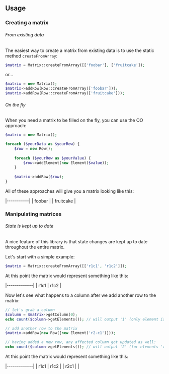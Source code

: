 ## Usage

### Creating a matrix

###### From existing data

The easiest way to create a matrix from existing data is to use the static method `createFromArray`:
```php
$matrix = Matrix::createFromArray([['foobar'], ['fruitcake']);
```

or...

```php
$matrix = new Matrix();
$matrix->addRow(Row::createFromArray(['foobar']));
$matrix->addRow(Row::createFromArray(['fruitcake']));
```

###### On the fly

When you need a matrix to be filled on the fly, you can use the OO approach:
```php
$matrix = new Matrix();

foreach ($yourData as $yourRow) {
    $row = new Row();
    
    foreach ($yourRow as $yourValue) {
        $row->addElement(new Element($value));
    }
    
    $matrix->addRow($row);
}
```

All of these approaches will give you a matrix looking like this:

|-----------|
| foobar    |
| fruitcake |


### Manipulating matrices

###### State is kept up to date

A nice feature of this library is that state changes are kept up to date
throughout the entire matrix. 

Let's start with a simple example:
```php
$matrix = Matrix::createFromArray([['r1c1', 'r1c2']]);
```

At this point the matrix would represent something like this:

|-------------|
| r1c1 | r1c2 |

Now let's see what happens to a column after we add another row to the matrix:
```php
// let's grab a column
$column = $matrix->getColumn(0);
echo count($column->getElements()); // will output '1' (only element is 'r1c1')

// add another row to the matrix
$matrix->addRow(new Row([new Element('r2-c1')]));

// having added a new row, any affected column got updated as well:
echo count($column->getElements()); // will output '2' (for elements 'r1c1' and 'r2c1')
```

At this point the matrix would represent something like this:

|-------------|
| r1c1 | r1c2 |
| r2c1 |      |

